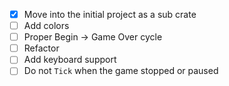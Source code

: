 
- [x] Move into the initial project as a sub crate
- [ ] Add colors
- [ ] Proper Begin -> Game Over cycle
- [ ] Refactor
- [ ] Add keyboard support
- [ ] Do not `Tick` when the game stopped or paused